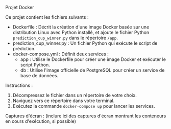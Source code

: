 Projet Docker

Ce projet contient les fichiers suivants :
- Dockerfile : Décrit la création d'une image Docker basée sur une distribution Linux avec Python installé, et ajoute le fichier Python `prediction_cup_winner.py` dans le répertoire `/app`.
- prediction_cup_winner.py : Un fichier Python qui exécute le script de prédiction.
- docker-compose.yml : Définit deux services :
  - app : Utilise le Dockerfile pour créer une image Docker et exécuter le script Python.
  - db : Utilise l'image officielle de PostgreSQL pour créer un service de base de données.

Instructions :
1. Décompressez le fichier dans un répertoire de votre choix.
2. Naviguez vers ce répertoire dans votre terminal.
3. Exécutez la commande `docker-compose up` pour lancer les services.

Captures d'écran :
(inclure ici des captures d'écran montrant les conteneurs en cours d'exécution, si possible)
